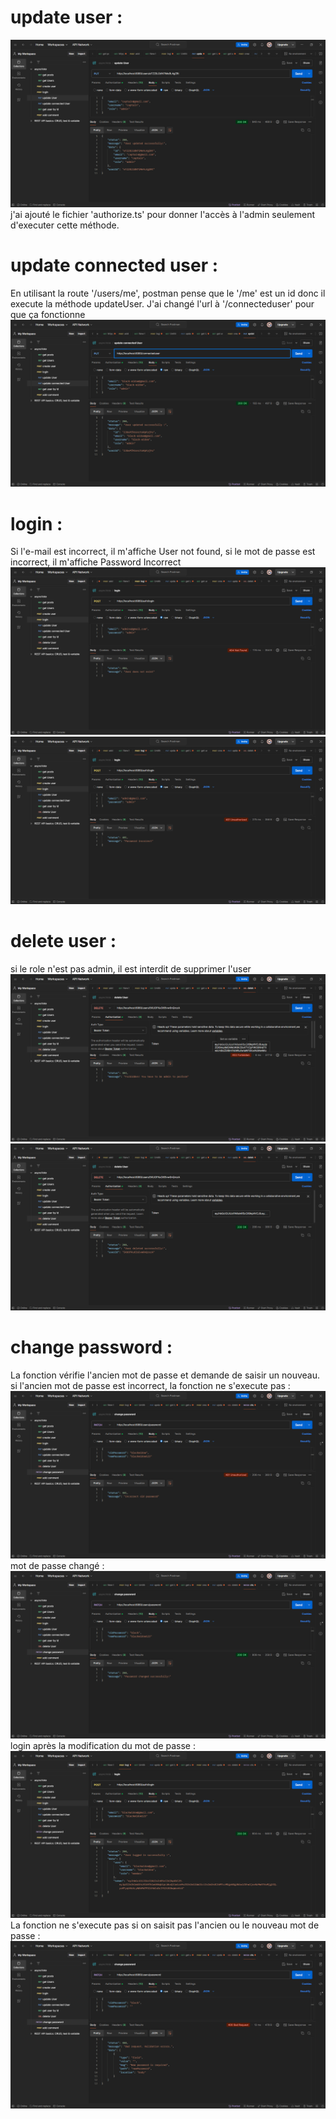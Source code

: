 # update user : 
![alt text](updateUser.png)
j'ai ajouté le fichier 'authorize.ts' pour donner l'accès à l'admin seulement d'executer cette méthode.

# update connected user :
En utilisant la route '/users/me', postman pense que le '/me' est un id donc il execute la méthode updateUser. J'ai changé l'url à '/connecteduser' pour que ça fonctionne
![alt text](updateConnectedUser.png)

# login :
Si l'e-mail est incorrect, il m'affiche User not found,
si le mot de passe est incorrect, il m'affiche Password Incorrect
![alt text](<login denied.png>)
![alt text](<login password incorrect.png>)

# delete user :
si le role n'est pas admin, il est interdit de supprimer l'user
![alt text](<deleteUser forbidden.png>) ![alt text](deleteUser.png)

# change password :
La fonction vérifie l'ancien mot de passe et demande de saisir un nouveau.
si l'ancien mot de passe est incorrect, la fonction ne s'execute pas :
![alt text](<changePassword incorrect.png>)
mot de passe changé :
![alt text](changePassword.png)
login après la modification du mot de passe :
![alt text](<login after password change.png>)
La fonction ne s'execute pas si on saisit pas l'ancien ou le nouveau mot de passe :
![alt text](<password required.png>)
